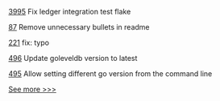 
[3995](https://github.com/hyperledger/fabric/pull/3995) Fix ledger integration test flake

[87](https://github.com/hyperledger-labs/fabric-builder-k8s/pull/87) Remove unnecessary bullets in readme

[221](https://github.com/hyperledger/ursa/pull/221) fix: typo

[496](https://github.com/hyperledger-labs/orion-server/pull/496) Update goleveldb version to latest

[495](https://github.com/hyperledger-labs/orion-server/pull/495) Allow setting different go version from the command line


[See more >>>](https://start-here.hyperledger.org/pull-requests)
